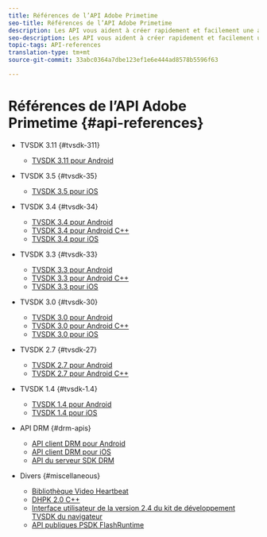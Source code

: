```yaml
---
title: Références de l’API Adobe Primetime
seo-title: Références de l’API Adobe Primetime
description: Les API vous aident à créer rapidement et facilement une application ou une intégration fonctionnelle.
seo-description: Les API vous aident à créer rapidement et facilement une application ou une intégration fonctionnelle.
topic-tags: API-references
translation-type: tm+mt
source-git-commit: 33abc0364a7dbe123ef1e6e444ad8578b5596f63

---
```



# Références de l’API Adobe Primetime {#api-references}

+ TVSDK 3.11 {#tvsdk-311}
   + [TVSDK 3.11 pour Android](https://help.adobe.com/en_US/primetime/api/psdk/javadoc_311/index.html)

+ TVSDK 3.5 {#tvsdk-35}
   + [TVSDK 3.5 pour iOS](https://help.adobe.com/en_US/primetime/api/psdk/appledoc_v35/index.html)

+ TVSDK 3.4 {#tvsdk-34}
   + [TVSDK 3.4 pour Android](https://help.adobe.com/en_US/primetime/api/psdk/javadoc3.4/index.html)
   + [TVSDK 3.4 pour Android C++](https://help.adobe.com/en_US/primetime/api/psdk/cpp_3.4/namespaces.html)
   + [TVSDK 3.4 pour iOS](https://help.adobe.com/en_US/primetime/api/psdk/appledoc_v34/index.html)

+ TVSDK 3.3 {#tvsdk-33}
   + [TVSDK 3.3 pour Android](https://help.adobe.com/en_US/primetime/api/psdk/javadoc3.3/index.html)
   + [TVSDK 3.3 pour Android C++](https://help.adobe.com/en_US/primetime/api/psdk/cpp_3.3/namespaces.html)
   + [TVSDK 3.3 pour iOS](https://help.adobe.com/en_US/primetime/api/psdk/appledoc_v33/index.html)

+ TVSDK 3.0 {#tvsdk-30}
   + [TVSDK 3.0 pour Android](https://help.adobe.com/en_US/primetime/api/psdk/javadoc3.0/index.html)
   + [TVSDK 3.0 pour Android C++](https://help.adobe.com/en_US/primetime/api/psdk/cpp_3.0/namespaces.html)
   + [TVSDK 3.0 pour iOS](https://help.adobe.com/en_US/primetime/api/psdk/appledoc_3/index.html)

+ TVSDK 2.7 {#tvsdk-27}
   + [TVSDK 2.7 pour Android](https://help.adobe.com/en_US/primetime/api/psdk/javadoc_2.7/index.html)
   + [TVSDK 2.7 pour Android C++](https://help.adobe.com/en_US/primetime/api/psdk/cpp/namespaces.html)

+ TVSDK 1.4 {#tvsdk-1.4}
   + [TVSDK 1.4 pour Android](https://help.adobe.com/en_US/primetime/api/psdk/javadoc/index.html)
   + [TVSDK 1.4 pour iOS](https://help.adobe.com/en_US/primetime/api/psdk/appledoc/index.html)

+ API DRM {#drm-apis}
   + [API client DRM pour Android](https://help.adobe.com/en_US/primetime/api/drm-apis/client/android/index.html)
   + [API client DRM pour iOS](https://help.adobe.com/en_US/primetime/api/drm-apis/client/ios/index.html)
   + [API du serveur SDK DRM](https://help.adobe.com/en_US/primetime/api/drm-apis/server/javadocs-flashaccess-pro/)

+ Divers {#miscellaneous}
   + [Bibliothèque Video Heartbeat](https://help.adobe.com/en_US/primetime/api/psdk/vhl_tvsdk_ios/index.html)
   + [DHPK 2.0 C++](https://help.adobe.com/en_US/primetime/api/psdk/psdk_doxygen/index.html)
   + [Interface utilisateur de la version 2.4 du kit de développement TVSDK du navigateur](https://help.adobe.com/en_US/primetime/api/psdk/btvsdk-ui-framework/index.html)
   + [API publiques PSDK FlashRuntime](https://help.adobe.com/en_US/primetime/api/psdk/asdoc-dhls/)